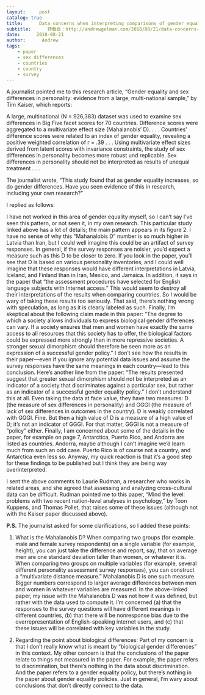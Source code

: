 ```yaml
---
layout:     post
catalog: true
title:      Data concerns when interpreting comparisons of gender equality between countries
subtitle:      转载自：http://andrewgelman.com/2018/08/21/data-concerns-interpreting-comparisons-gender-equality-countries/
date:      2018-08-21
author:      Andrew
tags:
    - paper
    - sex differences
    - countries
    - country
    - survey
---
```





A journalist pointed me to this research article, “Gender equality and sex differences in personality: evidence from a large, multi-national sample,” by Tim Kaiser, which reports:

> 
A large, multinational (N = 926,383) dataset was used to examine sex differences in Big Five facet scores for 70 countries. Difference scores were aggregated to a multivariate effect size (Mahalanobis’ D). . . .
Countries’ difference scores were related to an index of gender equality, revealing a positive weighted correlation of r = .39 . . .
Using multivariate effect sizes derived from latent scores with invariance constraints, the study of sex differences in personality becomes more robust und replicable. Sex differences in personality should not be interpreted as results of unequal treatment . . .


The journalist wrote, “This study found that as gender equality increases, so do gender differences. Have you seen evidence of this in research, including your own research?”

I replied as follows:

> 
I have not worked in this area of gender equality myself, so I can’t say I’ve seen this pattern, or not seen it, in my own research. This particular study linked above has a lot of details; the main pattern appears in its figure 2. I have no sense of why this “Mahanalobis D” number is so much higher in Latvia than Iran, but I could well imagine this could be an artifact of survey responses. In general, if the survey responses are noisier, you’d expect a measure such as this D to be closer to zero. If you look in the paper, you’ll see that D is based on various personality inventories, and I could well imagine that these responses would have different interpretations in Latvia, Iceland, and Finland than in Iran, Mexico, and Jamaica. In addition, it says in the paper that “the assessment procedures have selected for English language subjects with Internet access.” This would seem to destroy all their interpretations of the results when comparing countries. So I would be wary of taking these results too seriously. That said, there’s nothing wrong with speculation, as long as it is clearly labeled as such.
Finally, I’m skeptical about the following claim made in this paper: “The degree to which a society allows individuals to express biological gender differences can vary. If a society ensures that men and women have exactly the same access to all resources that this society has to offer, the biological factors could be expressed more strongly than in more repressive societies. A stronger sexual dimorphism should therefore be seen more as an expression of a successful gender policy.” I don’t see how the results in their paper—even if you ignore any potential data issues and assume the survey responses have the same meanings in each country—lead to this conclusion.
Here’s another line from the paper: “The results presented suggest that greater sexual dimorphism should not be interpreted as an indicator of a society that discriminates against a particular sex, but rather as an indicator of a successful gender equality policy.” I don’t understand this at all. Even taking the data at face value, they have two measures: D (the measure of sex differences in personality) and GGGI (the measure of lack of sex differences in outcomes in the country). D is weakly correlated with GGGI. Fine. But then a high value of D is a measure of a high value of D; it’s not an indicator of GGGI. For that matter, GGGI is not a measure of “policy” either.
Finally, I am concerned about some of the details in the paper, for example on page 7, Antarctica, Puerto Rico, and Andorra are listed as countries. Andorra, maybe although I can’t imagine we’d learn much from such an odd case. Puerto Rico is of course not a country, and Antarctica even less so.
Anyway, my quick reaction is that it’s a good step for these findings to be published but I think they are being way overinterpreted.


I sent the above comments to Laurie Rudman, a researcher who works in related areas, and she agreed that assessing and analyzing cross-cultural data can be difficult. Rudman pointed me to this paper, “Mind the level: problems with two recent nation-level analyses in psychology,” by Toon Kuppens, and Thomas Pollet, that raises some of these issues (although not with the Kaiser paper discussed above).

**P.S.** The journalist asked for some clarifications, so I added these points:

1. What is the Mahalanobis D? When comparing two groups (for example. male and female survey respondents) on a single variable (for example, height), you can just take the difference and report, say, that on average men are one standard deviation taller than women, or whatever it is. When comparing two groups on multiple variables (for example, several different personality assessment survey responses), you can construct a “multivariate distance measure.” Mahalanobis D is one such measure. Bigger numbers correspond to larger average differences between men and women in whatever variables are measured. In the above-linked paper, my issue with the Mahalanobis D was not how it was defined, but rather with the data used to compute it. I’m concerned (a) that the responses to the survey questions will have different meanings in different countries, (b) that there will be nonresponse bias due to the overrepresentation of English-speaking internet users, and (c) that these issues will be correlated with key variables in the study.

2. Regarding the point about biological differences: Part of my concern is that I don’t really know what is meant by “biological gender differences” in this context. My other concern is that the conclusions of the paper relate to things not measured in the paper. For example, the paper refers to discrimination, but there’s nothing in the data about discrimination. And the paper refers to a gender equality policy, but there’s nothing in the paper about gender equality policies. Just in general, I’m wary about conclusions that don’t directly connect to the data.



